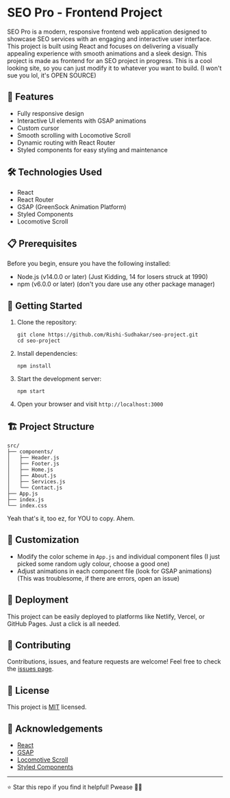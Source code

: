 # SEO Pro - Frontend Project

SEO Pro is a modern, responsive frontend web application designed to showcase SEO services with an engaging and interactive user interface. This project is built using React and focuses on delivering a visually appealing experience with smooth animations and a sleek design. This project is made as frontend for an SEO project in progress. This is a cool looking site, so you can just modify it to whatever you want to build. (I won't sue you lol, it's OPEN SOURCE)

## 🚀 Features

- Fully responsive design
- Interactive UI elements with GSAP animations
- Custom cursor
- Smooth scrolling with Locomotive Scroll
- Dynamic routing with React Router
- Styled components for easy styling and maintenance

## 🛠️ Technologies Used

- React
- React Router
- GSAP (GreenSock Animation Platform)
- Styled Components
- Locomotive Scroll

## 📋 Prerequisites

Before you begin, ensure you have the following installed:
- Node.js (v14.0.0 or later) (Just Kidding, 14 for losers struck at 1990)
- npm (v6.0.0 or later) (don't you dare use any other package manager)

## 🚀 Getting Started

1. Clone the repository:
   ```
   git clone https://github.com/Rishi-Sudhakar/seo-project.git
   cd seo-project
   ```

2. Install dependencies:
   ```
   npm install
   ```

3. Start the development server:
   ```
   npm start
   ```

4. Open your browser and visit `http://localhost:3000`

## 🏗️ Project Structure

```
src/
├── components/
│   ├── Header.js
│   ├── Footer.js
│   ├── Home.js
│   ├── About.js
│   ├── Services.js
│   └── Contact.js
├── App.js
├── index.js
└── index.css
```

Yeah that's it, too ez, for YOU to copy. Ahem.

## 🎨 Customization

- Modify the color scheme in `App.js` and individual component files (I just picked some random ugly colour, choose a good one)
- Adjust animations in each component file (look for GSAP animations) (This was troublesome, if there are errors, open an issue)

## 🚀 Deployment

This project can be easily deployed to platforms like Netlify, Vercel, or GitHub Pages. Just a click is all needed.

## 🤝 Contributing

Contributions, issues, and feature requests are welcome! Feel free to check the [issues page](https://github.com/Rishi-Sudhakar/seo-project/issues).

## 📝 License

This project is [MIT](https://choosealicense.com/licenses/mit/) licensed.

## 🙏 Acknowledgements

- [React](https://reactjs.org/)
- [GSAP](https://greensock.com/gsap/)
- [Locomotive Scroll](https://locomotivemtl.github.io/locomotive-scroll/)
- [Styled Components](https://styled-components.com/)

---

⭐️ Star this repo if you find it helpful! Pwease 🥺😓
